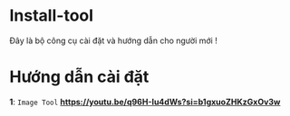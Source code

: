 # Install-tool
Đây là bộ công cụ cài đặt và hướng dẫn cho người mới !

# Hướng dẫn cài đặt 
**1**: ``Image Tool`` **https://youtu.be/q96H-Iu4dWs?si=b1gxuoZHKzGxOv3w**

